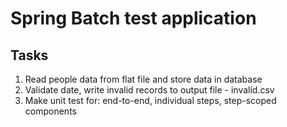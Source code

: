 # Spring Batch test application

## Tasks 
1. Read people data from flat file and store data in database
2. Validate date, write invalid records to output file - invalid.csv
3. Make unit test for: end-to-end, individual steps, step-scoped components